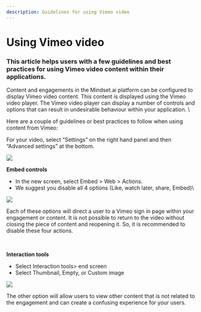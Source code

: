 ```yaml
---
description: Guidelines for using Vimeo video
---
```


# Using Vimeo video

### This article helps users with a few guidelines and best practices for using Vimeo video content within their applications.

Content and engagements in the Mindset.ai platform can be configured to display Vimeo video content. This content is displayed using the Vimeo video player. The Vimeo video player can display a number of controls and options that can result in undesirable behaviour within your application. \


Here are a couple of guidelines or best practices to follow when using content from Vimeo:



For your video, select “Settings” on the right hand panel and then “Advanced settings” at the bottom.

![](https://info.mindset.ai/hs-fs/hubfs/undefined-Jun-05-2023-09-48-05-6796-AM.png?width=296\&height=556\&name=undefined-Jun-05-2023-09-48-05-6796-AM.png)

**Embed controls**

* In the new screen, select Embed > Web > Actions.&#x20;
* We suggest you disable all 4 options (Like, watch later, share, Embed)\


![](https://info.mindset.ai/hs-fs/hubfs/undefined-Jun-05-2023-09-48-05-8412-AM.png?width=326\&height=369\&name=undefined-Jun-05-2023-09-48-05-8412-AM.png)

Each of these options will direct a user to a Vimeo sign in page within your engagement or content.  It is not possible to return to the video without closing the piece of content and reopening it. So, it is recommended to disable these four actions.&#x20;

​​

**Interaction tools**

* Select Interaction tools> end screen
* Select Thumbnail, Empty, or Custom image

![](https://info.mindset.ai/hs-fs/hubfs/undefined-Jun-05-2023-09-48-06-0288-AM.png?width=332\&height=330\&name=undefined-Jun-05-2023-09-48-06-0288-AM.png)

The other option will allow users to view other content that is not related to the engagement and can create a confusing experience for your users.

